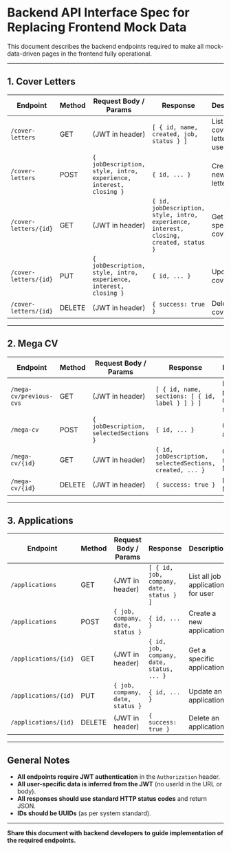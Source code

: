 # Backend API Interface Spec for Replacing Frontend Mock Data

This document describes the backend endpoints required to make all mock-data-driven pages in the frontend fully operational.

---

## 1. Cover Letters

| Endpoint                | Method | Request Body / Params                                 | Response                                              | Description                        |
|------------------------|--------|------------------------------------------------------|-------------------------------------------------------|------------------------------------|
| `/cover-letters`       | GET    | (JWT in header)                                      | `[ { id, name, created, job, status } ]`              | List all cover letters for user    |
| `/cover-letters`       | POST   | `{ jobDescription, style, intro, experience, interest, closing }` | `{ id, ... }`                      | Create a new cover letter          |
| `/cover-letters/{id}`  | GET    | (JWT in header)                                      | `{ id, jobDescription, style, intro, experience, interest, closing, created, status }` | Get a specific cover letter        |
| `/cover-letters/{id}`  | PUT    | `{ jobDescription, style, intro, experience, interest, closing }` | `{ id, ... }`                      | Update a cover letter              |
| `/cover-letters/{id}`  | DELETE | (JWT in header)                                      | `{ success: true }`                                   | Delete a cover letter              |

---

## 2. Mega CV

| Endpoint                        | Method | Request Body / Params                                 | Response                                              | Description                        |
|----------------------------------|--------|------------------------------------------------------|-------------------------------------------------------|------------------------------------|
| `/mega-cv/previous-cvs`         | GET    | (JWT in header)                                      | `[ { id, name, sections: [ { id, label } ] } ]`       | List all previous CVs and sections  |
| `/mega-cv`                      | POST   | `{ jobDescription, selectedSections }`                | `{ id, ... }`                                         | Create/save a Mega CV              |
| `/mega-cv/{id}`                 | GET    | (JWT in header)                                      | `{ id, jobDescription, selectedSections, created, ... }` | Get a specific Mega CV             |
| `/mega-cv/{id}`                 | DELETE | (JWT in header)                                      | `{ success: true }`                                   | Delete a Mega CV                   |

---

## 3. Applications

| Endpoint                | Method | Request Body / Params                                 | Response                                              | Description                        |
|------------------------|--------|------------------------------------------------------|-------------------------------------------------------|------------------------------------|
| `/applications`        | GET    | (JWT in header)                                      | `[ { id, job, company, date, status } ]`              | List all job applications for user  |
| `/applications`        | POST   | `{ job, company, date, status }`                      | `{ id, ... }`                                         | Create a new application           |
| `/applications/{id}`   | GET    | (JWT in header)                                      | `{ id, job, company, date, status, ... }`             | Get a specific application         |
| `/applications/{id}`   | PUT    | `{ job, company, date, status }`                      | `{ id, ... }`                                         | Update an application              |
| `/applications/{id}`   | DELETE | (JWT in header)                                      | `{ success: true }`                                   | Delete an application              |

---

## General Notes

- **All endpoints require JWT authentication** in the `Authorization` header.
- **All user-specific data is inferred from the JWT** (no userId in the URL or body).
- **All responses should use standard HTTP status codes** and return JSON.
- **IDs should be UUIDs** (as per system standard).

---

**Share this document with backend developers to guide implementation of the required endpoints.** 